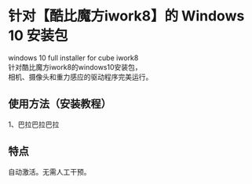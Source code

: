 # 针对【酷比魔方iwork8】的 Windows 10 安装包
windows 10 full installer for cube iwork8  
针对酷比魔方iwork8的windows10安装包，  
相机、摄像头和重力感应的驱动程序完美运行。  

## 使用方法（安装教程）
1、巴拉巴拉巴拉

## 特点
自动激活。无需人工干预。  
